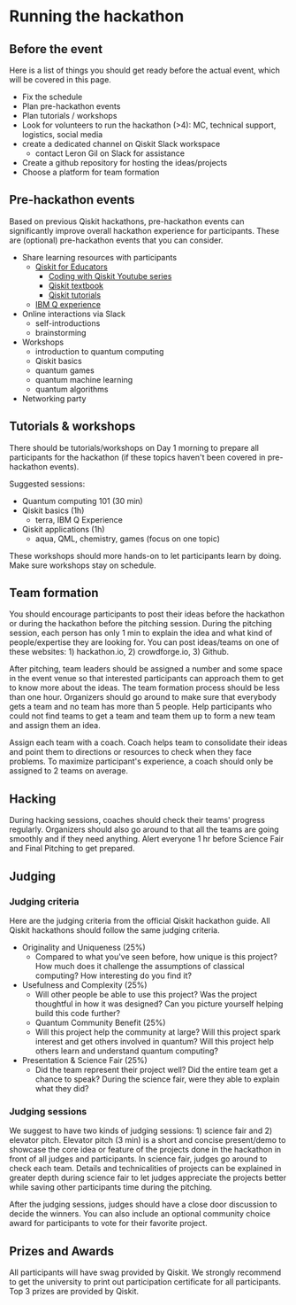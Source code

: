 # Running the hackathon

## Before the event
Here is a list of things you should get ready before the actual event, which will be covered in this page.
- Fix the schedule
- Plan pre-hackathon events
- Plan tutorials / workshops
- Look for volunteers to run the hackathon (>4): MC, technical support, logistics, social media
- create a dedicated channel on Qiskit Slack workspace
   - contact Leron Gil on Slack for assistance
- Create a github repository for hosting the ideas/projects
- Choose a platform for team formation

## Pre-hackathon events
Based on previous Qiskit hackathons, pre-hackathon events can significantly improve overall hackathon experience for participants. These are (optional) pre-hackathon events that you can consider.

- Share learning resources with participants
   - [Qiskit for Educators](https://community.qiskit.org/education/)
     - [Coding with Qiskit Youtube series](https://www.youtube.com/playlist?list=PLOFEBzvs-Vvp2xg9-POLJhQwtVktlYGbY)
     - [Qiskit textbook](https://community.qiskit.org/textbook/)
     - [Qiskit tutorials](https://github.com/Qiskit/qiskit-iqx-tutorials)
   - [IBM Q experience](https://www.ibm.com/quantum-computing/technology/experience/)
- Online interactions via Slack
   - self-introductions
   - brainstorming
- Workshops
   - introduction to quantum computing
   - Qiskit basics
   - quantum games
   - quantum machine learning
   - quantum algorithms
- Networking party

## Tutorials & workshops
There should be tutorials/workshops on Day 1 morning to prepare all participants for the hackathon (if these topics haven't been covered in pre-hackathon events).

Suggested sessions:
- Quantum computing 101 (30 min)
- Qiskit basics (1h)
   - terra, IBM Q Experience
- Qiskit applications (1h)
   - aqua, QML, chemistry, games (focus on one topic)

These workshops should more hands-on to let participants learn by doing. Make sure workshops stay on schedule.

## Team formation
You should encourage participants to post their ideas before the hackathon or during the hackathon before the pitching session. During the pitching session, each person has only 1 min to explain the idea and what kind of people/expertise they are looking for. You can post ideas/teams on one of these websites: 1) hackathon.io, 2) crowdforge.io, 3) Github.

After pitching, team leaders should be assigned a number and some space in the event venue so that interested participants can approach them to get to know more about the ideas. The team formation process should be less than one hour. Organizers should go around to make sure that everybody gets a team and no team has more than 5 people. Help participants who could not find teams to get a team and team them up to form a new team and assign them an idea.

Assign each team with a coach. Coach helps team to consolidate their ideas and point them to directions or resources to check when they face problems. To maximize participant's experience, a coach should only be assigned to 2 teams on average.

## Hacking

During hacking sessions, coaches should check their teams' progress regularly. Organizers should also go around to that all the teams are going smoothly and if they need anything. Alert everyone 1 hr before Science Fair and Final Pitching to get prepared.

## Judging

### Judging criteria
Here are the judging criteria from the official Qiskit hackathon guide. All Qiskit hackathons should follow the same judging criteria.
- Originality and Uniqueness (25%)
  - Compared to what you've seen before, how unique is this project? How much does
it challenge the assumptions of classical computing? How interesting do you find
it?
- Usefulness and Complexity (25%)
  - Will other people be able to use this project? Was the project thoughtful in how it was designed? Can you picture yourself helping build this code further?
  - Quantum Community Benefit (25%)
  - Will this project help the community at large? Will this project spark interest and
get others involved in quantum? Will this project help others learn and understand
quantum computing?
- Presentation & Science Fair (25%)
  - Did the team represent their project well? Did the entire team get a chance to speak? During the science fair, were they able to explain what they did?

### Judging sessions
We suggest to have two kinds of judging sessions: 1) science fair and 2) elevator pitch. Elevator pitch (3 min) is a short and concise present/demo to showcase the core idea or feature of the projects done in the hackathon in front of all judges and participants. In science fair, judges go around to check each team. Details and technicalities of projects can be explained in greater depth during science fair to let judges appreciate the projects better while saving other participants time during the pitching.

After the judging sessions, judges should have a close door discussion to decide the winners. You can also include an optional community choice award for participants to vote for their favorite project.

## Prizes and Awards
All participants will have swag provided by Qiskit. We strongly recommend to get the university to print out participation certificate for all participants. Top 3 prizes are provided by Qiskit.
